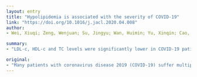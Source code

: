 ```yaml
---
layout: entry
title: "Hypolipidemia is associated with the severity of COVID-19"
link: "https://doi.org/10.1016/j.jacl.2020.04.008"
author:
- Wei, Xiuqi; Zeng, Wenjuan; Su, Jingyu; Wan, Huimin; Yu, Xinqin; Cao, Xiaoling; Tan, Wenbin; Wang, Hui

summary:
- "LDL-c, HDL-c and TC levels were significantly lower in COVID-19 patients as compared with normal subjects (p0.001) Results were significant and gradual decreases in levels of LDL c in mg/dL, mild and severe 91 (76, 104); severe 86 (69, 102); critical: 69 (48, 81); p0.02) and total cholesterol (TC) in all three groups. The study aims to investigate the pathological alterations of low-density lipoprotein cholesterol (HDL-C and HDL levels in patients compared to normal subjects."

original:
- "Many patients with coronavirus disease 2019 (COVID-19) suffer multiple organ dysfunctions. However, whether patients develop dyslipidemia is unknown. Objective In this study, we aimed to investigate the pathological alterations of low-density lipoprotein cholesterol (LDL-c), high-density lipoprotein cholesterol (HDL-c), and total cholesterol (TC) in COVID-19 patients and their relationships with the disease severity. Methods A retrospective study was performed to examine serum levels of LDL-c, HDL-c, and TC on 597 COVID-19 patients (mild: 394; severe, 171; critical: 32) who were hospitalized in our center between February 1 and March 3, 2020. Age and gender-matched normal subjects (n=50) who had routine laboratory lipid tests between October 1 and November 1, 2019 in our center were included as the control group. Results LDL-c and TC levels were significantly lower in COVID-19 patients as compared with normal subjects (p<0.001). There were significant and gradual decreases in levels of LDL-c (median (IQR) in mg/dL, mild: 91 (76, 104); severe 86 (69, 102); critical: 69 (48, 81); p<0.02) and TC (mild: 173 (148, 203); severe 167 (138, 197); critical: 125 (95, 162); p<0.05) across all three groups. HDL-c levels only decreased significantly in critical cases as compared to levels in mild and severe cases. LDL-c and TC levels inversely correlated with C-reactive protein and IL-6, and positively correlated with the number of lymphocytes in patients. Conclusions Development of hypolipidemia starts in patients with mild symptoms. It progressively becomes worse in an association with the disease severity."
---
```


